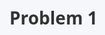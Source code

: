 # Problem 1

<!DOCTYPE html>
<html lang="en">
<head>
    <meta charset="UTF-8" />
    <meta name="viewport" content="width=device-width, initial-scale=1.0"/>
    <title>Wave Interference Simulation and Visualization</title>
    <script src="https://cdn.plot.ly/plotly-latest.min.js"></script>
    <style>
        body {
            font-family: 'Segoe UI', Tahoma, Geneva, Verdana, sans-serif;
            background-color: #f5f7fa;
            margin: 0 auto;
            padding: 20px;
            color: #333;
            line-height: 1.6;
            max-width: 1000px;
        }

        h1 {
            color: #2c3e50;
            text-align: center;
            margin-bottom: 20px;
        }

        .container {
            background: white;
            border-radius: 8px;
            box-shadow: 0 2px 8px rgba(0,0,0,0.1);
            padding: 20px;
            margin-bottom: 20px;
        }

        .controls {
            display: flex;
            flex-wrap: wrap;
            gap: 15px;
            justify-content: center;
            margin-bottom: 20px;
        }

        .control-group {
            display: flex;
            flex-direction: column;
            min-width: 200px;
        }

        label {
            margin-bottom: 5px;
            font-weight: bold;
        }

        input, select {
            padding: 8px;
            border: 1px solid #ddd;
            border-radius: 4px;
            margin-bottom: 10px;
            width: 100%;
            font-size: 14px;
        }

        button {
            background-color: #4c6ef5;
            color: white;
            border: none;
            padding: 10px 15px;
            border-radius: 4px;
            cursor: pointer;
            font-size: 16px;
            margin: 5px;
        }

        button:hover {
            background-color: #364fc7;
        }

        .canvas-container {
            display: flex;
            justify-content: center;
            margin: 20px 0;
        }

        canvas {
            border: 1px solid #ddd;
            border-radius: 4px;
            background-color: #000;
        }

        .color-scale {
            display: flex;
            align-items: center;
            justify-content: center;
            margin: 20px 0;
        }

        .color-bar {
            width: 300px;
            height: 20px;
            background: linear-gradient(to right, blue, white, red);
            border-radius: 2px;
            margin: 0 10px;
        }

        .scale-label {
            font-size: 14px;
            color: #666;
        }

        #plot3d {
            width: 400%;
            height: 600px;
            margin-top: 20px;
            border: 1px solid #ddd;
            border-radius: 4px;
            background-color: #fff;
        }
    </style>
</head>
<body>
    <h1>Wave Interference Simulation and Visualization</h1>

    <div class="container">
        <div class="controls">
            <div class="control-group">
                <label for="amplitude">Amplitude (A):</label>
                <input type="range" id="amplitude" min="0.1" max="2" step="0.1" value="1.0">
                <span id="ampValue">1.0</span>
            </div>

            <div class="control-group">
                <label for="wavelength">Wavelength (λ):</label>
                <input type="range" id="wavelength" min="0.5" max="5" step="0.1" value="2.0">
                <span id="waveValue">2.0</span>
            </div>

            <div class="control-group">
                <label for="sources">Number of Sources:</label>
                <select id="sources">
                    <option value="3">3 (Triangle)</option>
                    <option value="4">4 (Square)</option>
                    <option value="5">5 (Pentagon)</option>
                    <option value="6" selected>6 (Hexagon)</option>
                    <option value="8">8 (Octagon)</option>
                </select>
            </div>

            <div class="control-group">
                <label for="radius">Source Radius:</label>
                <input type="range" id="radius" min="1" max="6" step="0.5" value="3">
                <span id="radiusValue">3.0</span>
            </div>
        </div>

        <div style="display: flex; justify-content: center;">
            <button id="updateBtn">Update Simulation</button>
            <button id="updatePlotBtn">Update 3D Plot</button>
        </div>

        <div class="canvas-container">
            <canvas id="interferenceCanvas" width="600" height="600"></canvas>
        </div>

        <div class="color-scale">
            <span class="scale-label">Negative</span>
            <div class="color-bar"></div>
            <span class="scale-label">Positive</span>
        </div>

        <div id="plot3d"></div>
    </div>

    <script>
        const canvas = document.getElementById('interferenceCanvas');
        const ctx = canvas.getContext('2d');

        const amplitudeInput = document.getElementById('amplitude');
        const wavelengthInput = document.getElementById('wavelength');
        const sourcesInput = document.getElementById('sources');
        const radiusInput = document.getElementById('radius');
        const updateBtn = document.getElementById('updateBtn');
        const updatePlotBtn = document.getElementById('updatePlotBtn');
        const ampValue = document.getElementById('ampValue');
        const waveValue = document.getElementById('waveValue');
        const radiusValue = document.getElementById('radiusValue');

        let A = parseFloat(amplitudeInput.value);
        let wavelength = parseFloat(wavelengthInput.value);
        let numSources = parseInt(sourcesInput.value);
        let sourceRadius = parseFloat(radiusInput.value);
        let frequency = 1.0;
        let k = 2 * Math.PI / wavelength;
        let omega = 2 * Math.PI * frequency;
        let phi = 0;
        let t = 0;
        let animationId;

        ampValue.textContent = A.toFixed(1);
        waveValue.textContent = wavelength.toFixed(1);
        radiusValue.textContent = sourceRadius.toFixed(1);

        amplitudeInput.addEventListener('input', () => {
            A = parseFloat(amplitudeInput.value);
            ampValue.textContent = A.toFixed(1);
        });

        wavelengthInput.addEventListener('input', () => {
            wavelength = parseFloat(wavelengthInput.value);
            k = 2 * Math.PI / wavelength;
            waveValue.textContent = wavelength.toFixed(1);
        });

        radiusInput.addEventListener('input', () => {
            sourceRadius = parseFloat(radiusInput.value);
            radiusValue.textContent = sourceRadius.toFixed(1);
        });

        updateBtn.addEventListener('click', () => {
            cancelAnimationFrame(animationId);
            t = 0;
            runAnimation();
        });

        updatePlotBtn.addEventListener('click', () => {
            plotSurface();
        });

        function regularPolygon(n, radius) {
            const points = [];
            for (let i = 0; i < n; i++) {
                const angle = (2 * Math.PI * i) / n;
                points.push([radius * Math.cos(angle), radius * Math.sin(angle)]);
            }
            return points;
        }

        function mapToColor(value, min, max) {
            const normalized = (value - min) / (max - min);
            let r, g, b;
            if (normalized < 0.5) {
                const t = normalized * 2;
                r = 255 * t;
                g = 255 * t;
                b = 255;
            } else {
                const t = (normalized - 0.5) * 2;
                r = 255;
                g = 255 * (1 - t);
                b = 255 * (1 - t);
            }
            return [r, g, b];
        }

        function runAnimation() {
            numSources = parseInt(sourcesInput.value);
            k = 2 * Math.PI / wavelength;
            const width = canvas.width;
            const height = canvas.height;
            const imageData = ctx.createImageData(width, height);
            const data = imageData.data;
            const scale = 20;
            const offsetX = width / 2;
            const offsetY = height / 2;
            const sources = regularPolygon(numSources, sourceRadius);

            const waveValues = new Array(width * height);
            let minVal = Infinity;
            let maxVal = -Infinity;

            for (let y = 0; y < height; y++) {
                for (let x = 0; x < width; x++) {
                    const physX = (x - offsetX) / scale;
                    const physY = (y - offsetY) / scale;
                    let eta = 0;
                    for (const [x0, y0] of sources) {
                        const R = Math.sqrt((physX - x0) ** 2 + (physY - y0) ** 2);
                        const amplitude = R < 0.01 ? A : A / Math.sqrt(R + 0.01);
                        eta += amplitude * Math.cos(k * R - omega * t + phi);
                    }
                    const index = y * width + x;
                    waveValues[index] = eta;
                    minVal = Math.min(minVal, eta);
                    maxVal = Math.max(maxVal, eta);
                }
            }

            for (let y = 0; y < height; y++) {
                for (let x = 0; x < width; x++) {
                    const index = y * width + x;
                    const eta = waveValues[index];
                    const [r, g, b] = mapToColor(eta, minVal, maxVal);
                    const pixelIndex = (y * width + x) * 4;
                    data[pixelIndex] = r;
                    data[pixelIndex + 1] = g;
                    data[pixelIndex + 2] = b;
                    data[pixelIndex + 3] = 255;
                }
            }

            ctx.putImageData(imageData, 0, 0);
            drawSources(sources, scale, offsetX, offsetY);

            t += 0.05;
            animationId = requestAnimationFrame(runAnimation);
        }

        function drawSources(sources, scale, offsetX, offsetY) {
            ctx.fillStyle = 'white';
            ctx.strokeStyle = 'black';
            for (const [x0, y0] of sources) {
                const canvasX = x0 * scale + offsetX;
                const canvasY = y0 * scale + offsetY;
                ctx.beginPath();
                ctx.arc(canvasX, canvasY, 5, 0, 2 * Math.PI);
                ctx.fill();
                ctx.stroke();
            }
        }

        function plotSurface() {
            const A = parseFloat(amplitudeInput.value);
            const wavelength = parseFloat(wavelengthInput.value);
            const numSources = parseInt(sourcesInput.value);
            const sourceRadius = parseFloat(radiusInput.value);
            const k = 2 * Math.PI / wavelength;
            const omega = 2 * Math.PI * 1.0; // fixed frequency
            const phi = 0;
            const t = 0; // snapshot at t = 0

            const size = 50;
            const range = 5;
            const x = [...Array(size)].map((_, i) => -range + (2 * range * i) / (size - 1));
            const y = x;

            const X = [], Y = [], Z = [];
            const sources = regularPolygon(numSources, sourceRadius);

            for (let i = 0; i < size; i++) {
                X[i] = [];
                Y[i] = [];
                Z[i] = [];
                for (let j = 0; j < size; j++) {
                    const xi = x[j];
                    const yi = y[i];
                    let eta = 0;
                    for (const [x0, y0] of sources) {
                        const R = Math.sqrt((xi - x0) ** 2 + (yi - y0) ** 2);
                        const amplitude = R < 0.01 ? A : A / Math.sqrt(R + 0.01);
                        eta += amplitude * Math.cos(k * R - omega * t + phi);
                    }
                    X[i][j] = xi;
                    Y[i][j] = yi;
                    Z[i][j] = eta;
                }
            }

            const data = [{
                type: 'surface',
                x: X,
                y: Y,
                z: Z,
                colorscale: 'Jet',
                contours: {
                    z: {
                        show: true,
                        usecolormap: true,
                        highlightcolor: "#42f462",
                        project: { z: true }
                    }
                }
            }];

            const layout = {
                title: '3D Wave Interference Pattern',
                autosize: true,
                scene: {
                    xaxis: { title: 'X' },
                    yaxis: { title: 'Y' },
                    zaxis: { title: 'Displacement η(x, y, t)' }
                }
            };

            Plotly.newPlot('plot3d', data, layout);
        }

        runAnimation();
        plotSurface();
    </script>
</body>
</html>
